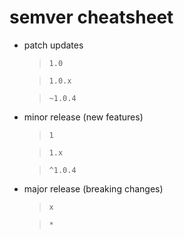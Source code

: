 # semver cheatsheet

* patch updates
  > `1.0`

  > `1.0.x`
  
  > `~1.0.4`

* minor release (new features)
  > `1`

  > `1.x`
  
  > `^1.0.4`

* major release (breaking changes)

  > `x`
  
  > `*`
